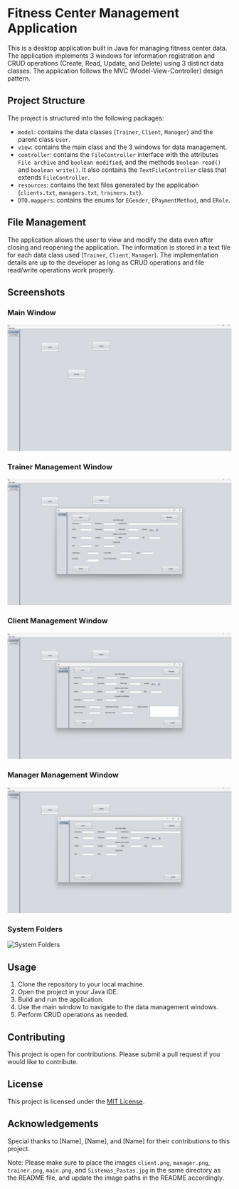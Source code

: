 # Fitness Center Management Application

This is a desktop application built in Java for managing fitness center data. The application implements 3 windows for information registration and CRUD operations (Create, Read, Update, and Delete) using 3 distinct data classes. The application follows the MVC (Model-View-Controller) design pattern.

## Project Structure

The project is structured into the following packages:
- `model`: contains the data classes (`Trainer`, `Client`, `Manager`) and the parent class `User`.
- `view`: contains the main class and the 3 windows for data management.
- `controller`: contains the `FileController` interface with the attributes `File archive` and `boolean modified`, and the methods `boolean read()` and `boolean write()`. It also contains the `TextFileController` class that extends `FileController`.
- `resources`: contains the text files generated by the application (`clients.txt`, `managers.txt`, `trainers.txt`).
- `DTO.mappers`: contains the enums for `EGender`, `EPaymentMethod`, and `ERole`.

## File Management

The application allows the user to view and modify the data even after closing and reopening the application. The information is stored in a text file for each data class used (`Trainer`, `Client`, `Manager`). The implementation details are up to the developer as long as CRUD operations and file read/write operations work properly.

## Screenshots

### Main Window
![Main Window](main.png)

### Trainer Management Window
![Trainer Management Window](trainer.png)

### Client Management Window
![Client Management Window](client.png)

### Manager Management Window
![Manager Management Window](manager.png)

### System Folders
![System Folders](Sistemas_Pastas.jpg)

## Usage

1. Clone the repository to your local machine.
2. Open the project in your Java IDE.
3. Build and run the application.
4. Use the main window to navigate to the data management windows.
5. Perform CRUD operations as needed.

## Contributing

This project is open for contributions. Please submit a pull request if you would like to contribute.

## License

This project is licensed under the [MIT License](LICENSE).

## Acknowledgements

Special thanks to [Name], [Name], and [Name] for their contributions to this project.

Note: Please make sure to place the images `client.png`, `manager.png`, `trainer.png`, `main.png`, and `Sistemas_Pastas.jpg` in the same directory as the README file, and update the image paths in the README accordingly.

